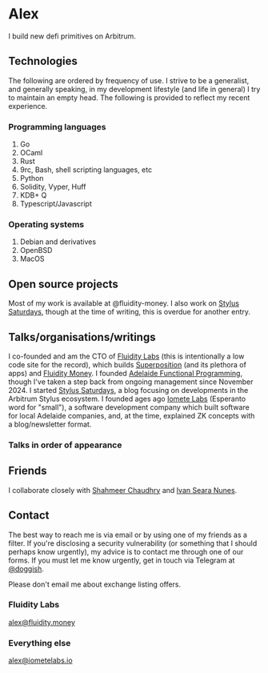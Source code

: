 
# Alex

I build new defi primitives on Arbitrum.

## Technologies

The following are ordered by frequency of use. I strive to be a generalist, and generally
speaking, in my development lifestyle (and life in general) I try to maintain an empty
head. The following is provided to reflect my recent experience.

### Programming languages

1. Go
2. OCaml
3. Rust
4. 9rc, Bash, shell scripting languages, etc
5. Python
6. Solidity, Vyper, Huff
7. KDB+ Q
8. Typescript/Javascript

### Operating systems

1. Debian and derivatives
2. OpenBSD
3. MacOS

## Open source projects

Most of my work is available at @fluidity-money. I also work on [Stylus
Saturdays](https://stylussaturdays.substack.com/), though at the time of writing, this is
overdue for another entry.

## Talks/organisations/writings

I co-founded and am the CTO of [Fluidity Labs](https://fluiditylabs.io) (this is
intentionally a low code site for the record), which builds
[Superposition](https://superposition.so) (and its plethora of apps) and [Fluidity
Money](https://fluidity.money). I founded [Adelaide Functional
Programming](https://www.meetup.com/en-AU/adelaide-functional-programming-meetup-group/),
though I've taken a step back from ongoing management since November 2024. I started
[Stylus Saturdays](https://stylussaturdays.substack.com/), a blog focusing on developments
in the Arbitrum Stylus ecosystem. I founded ages ago [Iomete Labs](https://iometelabs.io)
(Esperanto word for "small"), a software development company which built software for
local Adelaide companies, and, at the time, explained ZK concepts with a blog/newsletter
format.

### Talks in order of appearance


## Friends

I collaborate closely with [Shahmeer Chaudhry](https://x.com/shahmeerx) and [Ivan Seara
Nunes](https://x.com/IvanSN_).

## Contact

The best way to reach me is via email or by using one of my friends as a filter. If you're
disclosing a security vulnerability (or something that I should perhaps know urgently), my
advice is to contact me through one of our forms. If you must let me know urgently, get in touch
via Telegram at [@doggish](https://t.me/doggish).

Please don't email me about exchange listing offers.

### Fluidity Labs

[alex@fluidity.money](mailto:alex@fluidity.money)

### Everything else

[alex@iometelabs.io](mailto:alex@iometelabs.io)
